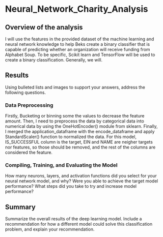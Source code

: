# Neural_Network_Charity_Analysis
## Overview of the analysis
I will use the features in the provided dataset of the machine learning and neural network knowledge to help Beks create a binary classifier that is capable of predicting whether an organization will receive funding from Alphabet Soup. To be specific, Scikit learn and TensorFlow will be used to create a binary classification. Generally, we will.

## Results
Using bulleted lists and images to support your answers, address the following questions.

### Data Preprocessing
Firstly, Bucketing or binning some the values to decrease the feature amount. Then, I need to preprocess the data by categorical data into numerical data by using the OneHotEncoder() module from sklearn. Finally, I merged the application_dataframe with the encode_dataframe and apply StandardScaler() function to normalized the data.
For this model, IS_SUCCESSFUL column is the target, EIN and NAME are neigher targets nor features, so those should be removed, and the rest of the columns are considered the feature. 


### Compiling, Training, and Evaluating the Model
How many neurons, layers, and activation functions did you select for your neural network model, and why?
Were you able to achieve the target model performance?
What steps did you take to try and increase model performance?

## Summary
Summarize the overall results of the deep learning model. Include a recommendation for how a different model could solve this classification problem, and explain your recommendation.
